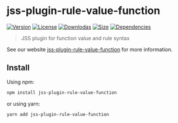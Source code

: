 # jss-plugin-rule-value-function

[![Version](https://img.shields.io/npm/v/jss-plugin-rule-value-function.svg?style=flat)](https://npmjs.org/package/jss-plugin-rule-value-function)
[![License](https://img.shields.io/npm/l/jss-plugin-rule-value-function.svg?style=flat)](https://github.com/cssinjs/jss/blob/master/LICENSE)
[![Downlodas](https://img.shields.io/npm/dm/jss-plugin-rule-value-function.svg?style=flat)](https://npmjs.org/package/jss-plugin-rule-value-function)
[![Size](https://img.shields.io/bundlephobia/minzip/jss-plugin-rule-value-function.svg?style=flat)](https://npmjs.org/package/jss-plugin-rule-value-function)
[![Dependencies](https://img.shields.io/david/cssinjs/jss.svg?path=packages%2Fjss-plugin-rule-value-function&style=flat)](https://npmjs.org/package/jss-plugin-rule-value-function)

> JSS plugin for function value and rule syntax

See our website [jss-plugin-rule-value-function](https://cssinjs.org/jss-plugin-rule-value-function?v=v10.9.0) for more information.

## Install

Using npm:

```sh
npm install jss-plugin-rule-value-function
```

or using yarn:

```sh
yarn add jss-plugin-rule-value-function
```
